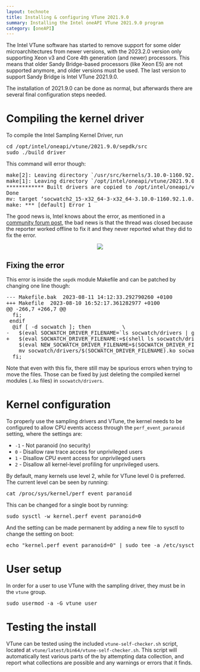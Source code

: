 ```yaml
---
layout: technote
title: Installing & configuring VTune 2021.9.0
summary: Installing the Intel oneAPI VTune 2021.9.0 program
category: [oneAPI]
---
```


The Intel VTune software has started to remove support for some older microarchitectures from newer versions, with the 2023.2.0 version only supporting Xeon v3 and Core 4th generation (and newer) processors.
This means that older Sandy Bridge-based processors (like Xeon E5) are not supported anymore, and older versions must be used.
The last version to support Sandy Bridge is Intel VTune 2021.9.0.

The installation of 2021.9.0 can be done as normal, but afterwards there are several final configuration steps needed.

# Compiling the kernel driver

To compile the Intel Sampling Kernel Driver, run

<div id="code-sepdkcompile" class="codeblock">
<pre>
cd /opt/intel/oneapi/vtune/2021.9.0/sepdk/src
sudo ./build_driver
</pre>
</div>

This command will error though:
<div id="code-sepdkerror" class="codeblock">
<pre>
make[2]: Leaving directory `/usr/src/kernels/3.10.0-1160.92.1.0.1.el7.x86_64'
make[1]: Leaving directory `/opt/intel/oneapi/vtune/2021.9.0/sepdk/src/socwatch/socwatch_driver'
************ Built drivers are copied to /opt/intel/oneapi/vtune/2021.9.0/sepdk/src/socwatch/drivers directory ************
Done
mv: target ‘socwatch2_15-x32_64-3-x32_64-3.10.0-1160.92.1.0.1.el7.x86_64smp.ko’ is not a directory
make: *** [default] Error 1
</pre>
</div>

The good news is, Intel knows about the error, as mentioned in a [community forum post](https://community.intel.com/t5/Analyzers/Sampling-Driver-build-fails/m-p/1338782/highlight/true#M21587), the bad news is that the thread was closed because the reporter worked offline to fix it and they never reported what they did to fix the error.

<center><a href="https://xkcd.com/979/"><img src="https://imgs.xkcd.com/comics/wisdom_of_the_ancients.png"></a></center>


## Fixing the error

This error is inside the `sepdk` module Makefile and can be patched by changing one line though:

<div id="code-sepdmakefix" class="codeblock">
<pre>
--- Makefile.bak  2023-08-11 14:12:33.292790260 +0100
+++ Makefile  2023-08-10 16:52:17.361282977 +0100
@@ -266,7 +266,7 @@
  fi;
 endif
  @if [ -d socwatch ]; then          \
-   $(eval SOCWATCH_DRIVER_FILENAME=`ls socwatch/drivers | grep socwatch | grep .ko | cut -d '.' -f 1`) \
+   $(eval SOCWATCH_DRIVER_FILENAME:=$(shell ls socwatch/drivers | grep socwatch | grep .ko | head -1 | cut -d '.' -f 1)) \
    $(eval NEW_SOCWATCH_DRIVER_FILENAME=$(SOCWATCH_DRIVER_FILENAME)-$(PLATFORM)-$(KERNEL_VERSION)$(ARITY).ko) \
    mv socwatch/drivers/$(SOCWATCH_DRIVER_FILENAME).ko socwatch/drivers/$(NEW_SOCWATCH_DRIVER_FILENAME) ; \
  fi;
</pre>
</div>

Note that even with this fix, there still may be spurious errors when trying to move the files.
Those can be fixed by just deleting the compiled kernel modules (`.ko` files) in `socwatch/drivers`.


# Kernel configuration

To properly use the sampling drivers and VTune, the kernel needs to be configured to allow CPU events access through the
`perf_event_paranoid` setting, where the settings are:
 * `-1` - Not paranoid (no security)
 * `0` - Disallow raw trace access for unprivileged users
 * `1` - Disallow CPU event access for unprivileged users
 * `2` - Disallow all kernel-level profiling for unprivileged users.


By default, many kernels use level 2, while for VTune level 0 is preferred.
The current level can be seen by running:
<div id="code-event" class="codeblock">
<pre>
cat /proc/sys/kernel/perf_event_paranoid
</pre>
</div>

This can be changed for a single boot by running:

<div id="code-event" class="codeblock">
<pre>
sudo sysctl -w kernel.perf_event_paranoid=0
</pre>
</div>

And the setting can be made permanent by adding a new file to sysctl to change the setting on boot:
<div id="code-event" class="codeblock">
<pre>
echo "kernel.perf_event_paranoid=0" | sudo tee -a /etc/sysctl.d/10-vtune.conf
</pre>
</div>


# User setup

In order for a user to use VTune with the sampling driver, they must be in the `vtune` group.

<div id="code-vtunegroup" class="codeblock">
<pre>
sudo usermod -a -G vtune user
</pre>
</div>


# Testing the install

VTune can be tested using the included `vtune-self-checker.sh` script, located at `vtune/latest/bin64/vtune-self-checker.sh`.
This script will automatically test various parts of the by attempting data collection, and report what collections are possible
and any warnings or errors that it finds.
